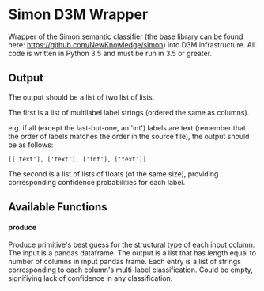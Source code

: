 # Simon D3M Wrapper
Wrapper of the Simon semantic classifier (the base library can be found here: https://github.com/NewKnowledge/simon) into D3M infrastructure. All code is written in Python 3.5 and must be run in 3.5 or greater. 

## Output
The output should be a list of two list of lists. 

The first is a list of multilabel label strings (ordered the same as columns).

e.g. if all (except the last-but-one, an 'int') labels are text (remember that the order of labels matches the order in the source file), the output should be as follows:

```[['text'], ['text'], ['int'], ['text']]```

The second is a list of lists of floats (of the same size), providing corresponding confidence probabilities for each label.

## Available Functions

#### produce
Produce primitive's best guess for the structural type of each input column. The input is a pandas dataframe. The output is  a list that has length equal to number of columns in input pandas frame. Each entry is a list of strings corresponding to each column's multi-label classification. Could be empty, signifiying lack of confidence in any classification.
